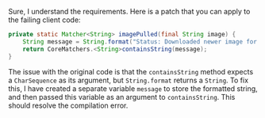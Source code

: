 Sure, I understand the requirements. Here is a patch that you can apply to the failing client code:

```java
private static Matcher<String> imagePulled(final String image) {
    String message = String.format("Status: Downloaded newer image for %s", image);
    return CoreMatchers.<String>containsString(message);
}
```
The issue with the original code is that the `containsString` method expects a `CharSequence` as its argument, but `String.format` returns a `String`. To fix this, I have created a separate variable `message` to store the formatted string, and then passed this variable as an argument to `containsString`. This should resolve the compilation error.